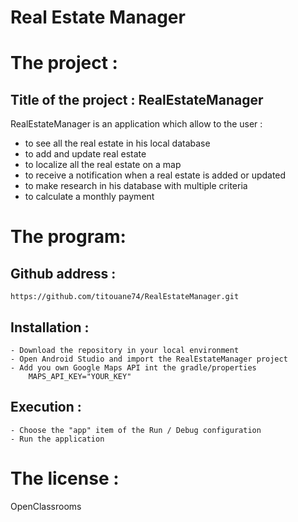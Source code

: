 # Real Estate Manager

The project :
=============
Title of the project : RealEstateManager
-------------------------------
RealEstateManager is an application which allow to the user :
- to see all the real estate in his local database
- to add and update real estate
- to localize all the real estate on a map
- to receive a notification when a real estate is added or updated
- to make research in his database with multiple criteria
- to calculate a monthly payment

The program:
=============
Github address :
----------------
    https://github.com/titouane74/RealEstateManager.git
    
Installation :
--------------
    - Download the repository in your local environment
    - Open Android Studio and import the RealEstateManager project
    - Add you own Google Maps API int the gradle/properties
        MAPS_API_KEY="YOUR_KEY"            
    
Execution :
-----------    
    - Choose the "app" item of the Run / Debug configuration
    - Run the application


The license :
=============
OpenClassrooms